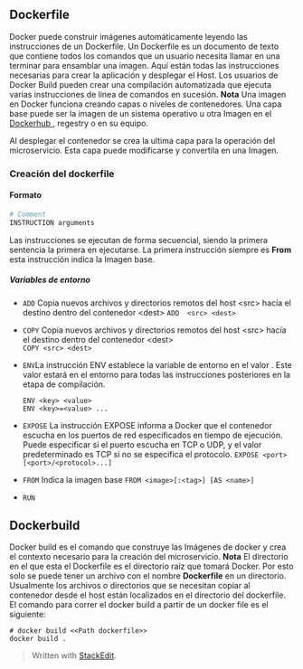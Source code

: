 ## Dockerfile
Docker puede construir imágenes automáticamente leyendo las instrucciones de un Dockerfile. Un Dockerfile es un documento de texto que contiene todos los comandos que un usuario necesita llamar en una terminar para ensamblar una imagen.  Aquí están todas las instrucciones necesarias para crear la aplicación y desplegar el Host. Los usuarios de Docker Build pueden crear una compilación automatizada que ejecuta varias instrucciones de línea de comandos en sucesión.
**Nota** 
Una imagen en Docker funciona creando capas o niveles de contenedores.  Una capa base puede ser la imagen de un sistema operativo u otra Imagen en el [Dockerhub ](https://hub.docker.com/),  regestry o en su equipo.

Al desplegar el contenedor se  crea la ultima capa para la operación del microservicio. Esta capa puede modificarse y convertila en una Imagen. 


### Creación del dockerfile 
#### Formato
```Dockerfile
# Comment
INSTRUCTION arguments
```
Las instrucciones se ejecutan de forma secuencial, siendo la primera sentencia la primera en ejecutarse. 
La primera instrucción siempre es **From** esta instrucción indica la Imagen base. 


##### Variables de entorno
-   `ADD` Copia nuevos archivos y directorios remotos del host \<src\> hacía el destino dentro del contenedor \<dest\> 
		``` ADD  <src> <dest> ```

-   `COPY` Copia nuevos archivos y directorios remotos del host \<src\> hacía el destino dentro del contenedor \<dest\> 					
		```COPY <src> <dest>	```
-   `ENV`La instrucción ENV establece la variable de entorno <key> en el valor <value>. Este valor estará en el entorno para todas las instrucciones posteriores en la etapa de compilación.
	```
	ENV <key> <value>
	ENV <key>=<value> ...
	```
-   `EXPOSE` La instrucción EXPOSE informa a Docker que el contenedor escucha en los puertos de red especificados en tiempo de ejecución. Puede especificar si el puerto escucha en TCP o UDP, y el valor predeterminado es TCP si no se especifica el protocolo.
		``` EXPOSE <port> [<port>/<protocol>...] ```
- `FROM`  Indica la imagen base
 ``` FROM <image>[:<tag>] [AS <name>] ```
 - `RUN` 

## Dockerbuild
Docker build es el comando que construye las Imágenes de docker y crea el contexto necesario para  la creación del microservicio. 
**Nota** El directorio en el que esta el Dockerfile es el directorio raíz que tomará Docker.  Por esto solo se puede tener un archivo con el nombre **Dockerfile** en un directorio. Usualmente los archivos o directorios que se necesitan copiar al contenedor desde el host están localizados en el directorio del dockerfile.
El comando para correr el docker build a partir de un docker file es el siguiente: 


```
# docker build <<Path dockerfile>>
docker build . 
```


> Written with [StackEdit](https://stackedit.io/).
<!--stackedit_data:
eyJoaXN0b3J5IjpbLTE5NTc5MzY1NDUsMjAwMTQyMjM5NSwtMT
A5NTQ3NDA0NywxNzgxNDQyOTI5LC0xNjg4Mjg4MDQ3XX0=
-->